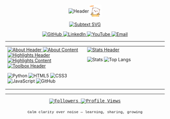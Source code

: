 <div align="center">
  <p align="center" style="display: flex; align-items: center; justify-content: center;">
    <img src="https://readme-typing-svg.demolab.com?font=Courier+New&weight=700&size=40&pause=1000&color=000000&center=true&vCenter=true&width=550&height=60&lines=Hi%2C+I'm+Hui+Yeen" alt="Header" />
    <img src="assets/greeting.gif?v=1" width="40" height="40" alt="wave">
  </p>
 <p align="center" style="display: flex; align-items: center; justify-content: center;">
    <a href="https://git.io/typing-svg"><img src="https://readme-typing-svg.demolab.com?font=OCR+A+Extended&size=18&pause=1000&color=000000&center=true&vCenter=true&repeat=false&width=700&height=18&lines=UTM+Johor+Student+%E2%80%A2+Curious+Builder+%E2%80%A2+Learning+in+progress" alt="Subtext SVG" /></a>
  </p>
</div>

<!-- Keep badges as HTML - they need to be clickable! -->
<p align="center">
  <a href="https://github.com/lowhuiyeen">
    <img alt="GitHub" src="https://img.shields.io/badge/-@lowhuiyeen-181717?style=flat-square&logo=GitHub&logoColor=white">
  </a>
  <a href="https://www.linkedin.com/in/huiyeenlow">
    <img alt="LinkedIn" src="https://img.shields.io/badge/-huiyeenlow-0A66C2?style=flat-square&logo=Linkedin&logoColor=white">
  </a>
  <a href="https://www.youtube.com/@huiyeen">
    <img alt="YouTube" src="https://img.shields.io/badge/-@huiyeen-FF0000?style=flat-square&logo=YouTube&logoColor=white">
  </a>
  <a href="mailto:lowhuiyeen@gmail.com">
    <img alt="Email" src="https://img.shields.io/badge/-lowhuiyeen@gmail.com-c14438?style=flat-square&logo=Gmail&logoColor=white">
  </a>
</p>

---
<table>
<tr>
<td width="50%" valign="top">

<a href="https://git.io/typing-svg">
  <img src="https://readme-typing-svg.demolab.com?font=OCR+A+Extended&size=25&duration=1&pause=99999&color=000000&vCenter=true&repeat=false&height=25&lines=About" alt="About Header" />
</a>

<a href="https://git.io/typing-svg">
  <img src="https://readme-typing-svg.demolab.com?font=OCR+A+Extended&size=21&duration=300&pause=1&color=000000&vCenter=true&multiline=true&repeat=false&width=600&height=60&lines=%E2%80%A2+First-year+postgraduate+student+at+UTM+Johor;%E2%80%A2+Exploring+coding%2C+creativity%2C+and+curiosity-driven" alt="About Content" />
</a>

<br>
<a href="https://git.io/typing-svg">
  <img src="https://readme-typing-svg.demolab.com?font=OCR+A+Extended&size=25&duration=1&pause=99999&color=000000&vCenter=true&repeat=false&height=25&lines=Highlights" alt="Highlights Header" />
</a>


<a href="https://git.io/typing-svg">
  <img src="https://readme-typing-svg.demolab.com?font=OCR+A+Extended&size=21&duration=300&pause=1&color=000000&vCenter=true&multiline=true&repeat=false&width=600&height=60&lines=%E2%9D%AF+Focused+on+learning+and+documenting;%E2%9D%AF+Selected+pins+show+what+I've+built" alt="Highlights Content" />
</a>

<br>
<a href="https://git.io/typing-svg">
  <img src="https://readme-typing-svg.demolab.com?font=OCR+A+Extended&size=25&duration=1&pause=99999&color=000000&vCenter=true&repeat=false&width=400&lines=Toolbox Learning" alt="Toolbox Header" />
</a>

<p>
  <img height="24" alt="Python" src="https://cdn.jsdelivr.net/gh/devicons/devicon/icons/python/python-original.svg">
  <img height="24" alt="HTML5" src="https://cdn.jsdelivr.net/gh/devicons/devicon/icons/html5/html5-original.svg">
  <img height="24" alt="CSS3" src="https://cdn.jsdelivr.net/gh/devicons/devicon/icons/css3/css3-original.svg">
  <img height="24" alt="JavaScript" src="https://cdn.jsdelivr.net/gh/devicons/devicon/icons/javascript/javascript-original.svg">
  <img height="24" alt="GitHub" src="https://cdn.jsdelivr.net/gh/devicons/devicon/icons/github/github-original.svg">
</p>

</td>
<td width="50%" valign="top">


<a href="https://git.io/typing-svg">
  <img src="https://readme-typing-svg.demolab.com?font=OCR+A+Extended&size=25&duration=1&pause=99999&color=000000&vCenter=true&repeat=false&height=25&lines=Stats" alt="Stats Header" />
</a>

<p>
  <img height="130" src="https://github-readme-stats.vercel.app/api?username=lowhuiyeen&show_icons=true&hide_title=true&theme=transparent" alt="Stats">
  <img height="130" src="https://github-readme-stats.vercel.app/api/top-langs/?username=lowhuiyeen&layout=compact&theme=transparent" alt="Top Langs">
</p>

</td>
</tr>
</table>

---

<!-- Keep these as HTML - they're already dynamic images with working links! -->
<p align="center" style="font-family: 'Courier New', Courier, monospace;">
  <a href="https://github.com/lowhuiyeen?tab=followers">
    <img alt="Followers" src="https://img.shields.io/github/followers/lowhuiyeen?style=flat&label=Followers">
  </a>
  <a href="https://github.com/lowhuiyeen">
    <img alt="Profile Views" src="https://komarev.com/ghpvc/?username=lowhuiyeen&style=flat">
  </a>
</p>

<p align="center" style="font-family: 'Courier New', Courier, monospace;">
  <sub>Calm clarity over noise — learning, sharing, growing</sub>
</p>